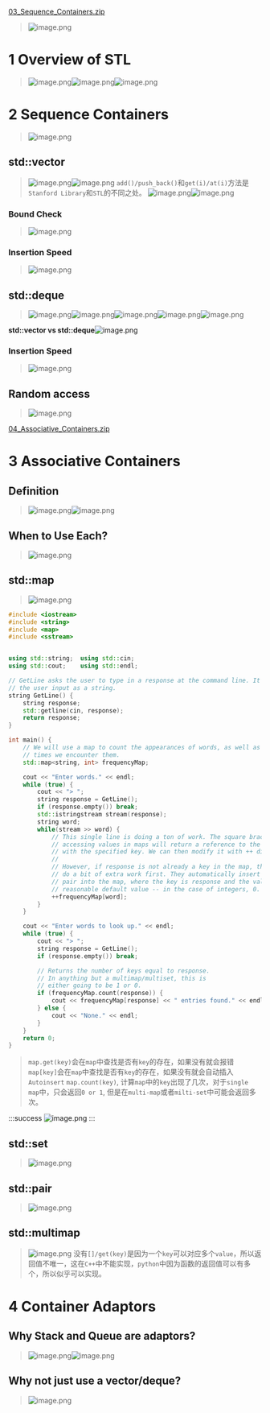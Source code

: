 [03_Sequence_Containers.zip](https://www.yuque.com/attachments/yuque/0/2023/zip/12393765/1675431969441-5bf9d841-99ec-4987-94a1-4aa74baa7581.zip)
> ![image.png](./STD_Containers.assets/20231114_1942321961.png)



# 1 Overview of STL
> ![image.png](./STD_Containers.assets/20231114_1942337957.png)![image.png](./STD_Containers.assets/20231114_1942352181.png)![image.png](./STD_Containers.assets/20231114_1942373796.png)



# 2 Sequence Containers
> ![image.png](./STD_Containers.assets/20231114_1942392337.png)


## std::vector
> ![image.png](./STD_Containers.assets/20231114_1942416769.png)![image.png](./STD_Containers.assets/20231114_1942437782.png)
> `add()/push_back()`和`get(i)/at(i)`方法是`Stanford Library`和`STL`的不同之处。
> ![image.png](./STD_Containers.assets/20231114_1942447388.png)![image.png](./STD_Containers.assets/20231114_1942471905.png)



### Bound Check
> ![image.png](./STD_Containers.assets/20231114_1942496318.png)



### Insertion Speed
> ![image.png](./STD_Containers.assets/20231114_1942509228.png)



## std::deque
> ![image.png](./STD_Containers.assets/20231114_1942522212.png)![image.png](./STD_Containers.assets/20231114_1942541169.png)![image.png](./STD_Containers.assets/20231114_1942565886.png)![image.png](./STD_Containers.assets/20231114_1942587137.png)![image.png](./STD_Containers.assets/20231114_1943007387.png)

**std::vector vs std::deque**![image.png](./STD_Containers.assets/20231114_1943027234.png)


### Insertion Speed
> ![image.png](./STD_Containers.assets/20231114_1943036393.png)



## Random access
> ![image.png](./STD_Containers.assets/20231114_1943059846.png)



[04_Associative_Containers.zip](https://www.yuque.com/attachments/yuque/0/2023/zip/12393765/1693582518384-98a364d1-d32b-44f0-a66e-e1ad9e7dadfe.zip)
# 3 Associative Containers
## Definition
> ![image.png](./STD_Containers.assets/20231114_1943076794.png)![image.png](./STD_Containers.assets/20231114_1943098896.png)



## When to Use Each?
> ![image.png](./STD_Containers.assets/20231114_1943113485.png)



## std::map
> ![image.png](./STD_Containers.assets/20231114_1943126973.png)

```cpp
#include <iostream>
#include <string>
#include <map>
#include <sstream>


using std::string;  using std::cin;
using std::cout;    using std::endl;

// GetLine asks the user to type in a response at the command line. It returns
// the user input as a string.
string GetLine() {
    string response;
    std::getline(cin, response);
    return response;
}

int main() {
    // We will use a map to count the appearances of words, as well as how many
    // times we encounter them.
    std::map<string, int> frequencyMap;

    cout << "Enter words." << endl;
    while (true) {
        cout << "> ";
        string response = GetLine();
        if (response.empty()) break;
        std::istringstream stream(response);
        string word;
        while(stream >> word) {
            // This single line is doing a ton of work. The square bracket notation for
            // accessing values in maps will return a reference to the value associated
            // with the specified key. We can then modify it with ++ directly.
            //
            // However, if response is not already a key in the map, the square brackets
            // do a bit of extra work first. They automatically insert a new key-value
            // pair into the map, where the key is response and the value is a
            // reasonable default value -- in the case of integers, 0.
            ++frequencyMap[word];
        }
    }

    cout << "Enter words to look up." << endl;
    while (true) {
        cout << "> ";
        string response = GetLine();
        if (response.empty()) break;

        // Returns the number of keys equal to response.
        // In anything but a multimap/multiset, this is
        // either going to be 1 or 0.
        if (frequencyMap.count(response)) {
            cout << frequencyMap[response] << " entries found." << endl;
        } else {
            cout << "None." << endl;
        }
    }
    return 0;
}
```
> `map.get(key)`会在`map`中查找是否有`key`的存在，如果没有就会报错
> `map[key]`会在`map`中查找是否有`key`的存在，如果没有就会自动插入`Autoinsert`
> `map.count(key)`, 计算`map`中的`key`出现了几次，对于`single map`中，只会返回`0 or 1`, 但是在`multi-map`或者`milti-set`中可能会返回多次。

:::success
![image.png](./STD_Containers.assets/20231114_1943133300.png)
:::

## std::set
> ![image.png](./STD_Containers.assets/20231114_1943152855.png)


## std::pair
> ![image.png](./STD_Containers.assets/20231114_1943182466.png)



## std::multimap
> ![image.png](./STD_Containers.assets/20231114_1943209616.png)
> 没有`[]/get(key)`是因为一个`key`可以对应多个`value`，所以返回值不唯一，这在`C++`中不能实现，`python`中因为函数的返回值可以有多个，所以似乎可以实现。



# 4 Container Adaptors
## Why Stack and Queue are adaptors?
> ![image.png](./STD_Containers.assets/20231114_1943225426.png)![image.png](./STD_Containers.assets/20231114_1943246270.png)


## Why not just use a vector/deque?
> ![image.png](./STD_Containers.assets/20231114_1943261285.png)

